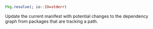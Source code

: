 ```julia
Pkg.resolve(; io::IO=stderr)
```

Update the current manifest with potential changes to the dependency graph from packages that are tracking a path.
